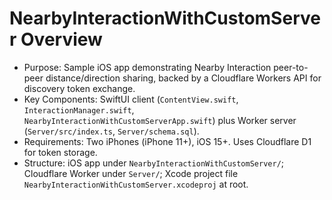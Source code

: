 # NearbyInteractionWithCustomServer Overview
- Purpose: Sample iOS app demonstrating Nearby Interaction peer-to-peer distance/direction sharing, backed by a Cloudflare Workers API for discovery token exchange.
- Key Components: SwiftUI client (`ContentView.swift`, `InteractionManager.swift`, `NearbyInteractionWithCustomServerApp.swift`) plus Worker server (`Server/src/index.ts`, `Server/schema.sql`).
- Requirements: Two iPhones (iPhone 11+), iOS 15+. Uses Cloudflare D1 for token storage.
- Structure: iOS app under `NearbyInteractionWithCustomServer/`; Cloudflare Worker under `Server/`; Xcode project file `NearbyInteractionWithCustomServer.xcodeproj` at root.
